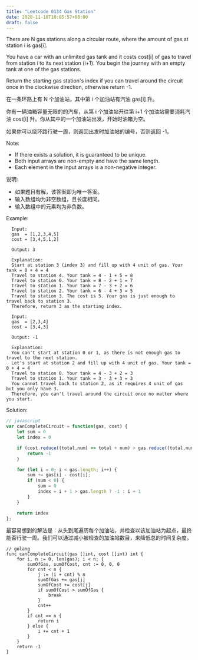 ```yaml
---
title: "Leetcode 0134 Gas Station"
date: 2020-11-18T10:05:57+08:00
draft: false
---
```


There are N gas stations along a circular route, where the amount of gas at station i is gas[i].

You have a car with an unlimited gas tank and it costs cost[i] of gas to travel from station i to its next station (i+1). You begin the journey with an empty tank at one of the gas stations.

Return the starting gas station's index if you can travel around the circuit once in the clockwise direction, otherwise return -1.

在一条环路上有 N 个加油站，其中第 i 个加油站有汽油 gas[i] 升。

你有一辆油箱容量无限的的汽车，从第 i 个加油站开往第 i+1 个加油站需要消耗汽油 cost[i] 升。你从其中的一个加油站出发，开始时油箱为空。

如果你可以绕环路行驶一周，则返回出发时加油站的编号，否则返回 -1。


Note:

  - If there exists a solution, it is guaranteed to be unique.
  - Both input arrays are non-empty and have the same length.
  - Each element in the input arrays is a non-negative integer.

说明: 

  - 如果题目有解，该答案即为唯一答案。
  - 输入数组均为非空数组，且长度相同。
  - 输入数组中的元素均为非负数。

Example:

```
  Input: 
  gas  = [1,2,3,4,5]
  cost = [3,4,5,1,2]

  Output: 3

  Explanation:
  Start at station 3 (index 3) and fill up with 4 unit of gas. Your tank = 0 + 4 = 4
  Travel to station 4. Your tank = 4 - 1 + 5 = 8
  Travel to station 0. Your tank = 8 - 2 + 1 = 7
  Travel to station 1. Your tank = 7 - 3 + 2 = 6
  Travel to station 2. Your tank = 6 - 4 + 3 = 5
  Travel to station 3. The cost is 5. Your gas is just enough to travel back to station 3.
  Therefore, return 3 as the starting index.

  Input: 
  gas  = [2,3,4]
  cost = [3,4,3]

  Output: -1

  Explanation:
  You can't start at station 0 or 1, as there is not enough gas to travel to the next station.
  Let's start at station 2 and fill up with 4 unit of gas. Your tank = 0 + 4 = 4
  Travel to station 0. Your tank = 4 - 3 + 2 = 3
  Travel to station 1. Your tank = 3 - 3 + 3 = 3
  You cannot travel back to station 2, as it requires 4 unit of gas but you only have 3.
  Therefore, you can't travel around the circuit once no matter where you start.
```



Solution: 

```js
// javascript
var canCompleteCircuit = function(gas, cost) {
    let sum = 0
    let index = 0

    if (cost.reduce((total,num) => total + num) > gas.reduce((total,num) => total + num)) {
        return -1
    }

    for (let i = 0; i < gas.length; i++) {
        sum += gas[i] - cost[i];
        if (sum < 0) {
            sum = 0
            index = i + 1 > gas.length ? -1 : i + 1
        }
    }

    return index
};
```

最容易想到的解法是：从头到尾遍历每个加油站，并检查以该加油站为起点，最终能否行驶一周。我们可以通过减小被检查的加油站数目，来降低总的时间复杂度。

```golang
// golang
func canCompleteCircuit(gas []int, cost []int) int {
    for i, n := 0, len(gas); i < n; {
        sumOfGas, sumOfCost, cnt := 0, 0, 0
        for cnt < n {
            j := (i + cnt) % n
            sumOfGas += gas[j]
            sumOfCost += cost[j]
            if sumOfCost > sumOfGas {
                break
            }
            cnt++
        }
        if cnt == n {
            return i
        } else {
            i += cnt + 1
        }
    }
    return -1
}
```